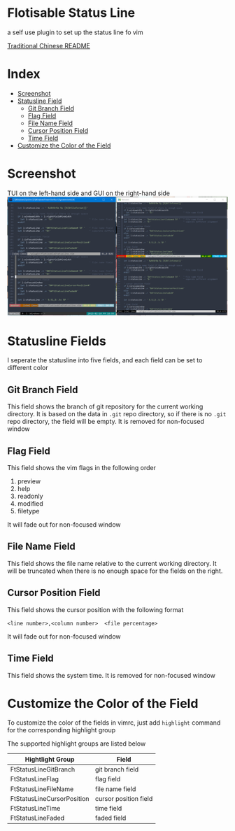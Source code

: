 # Flotisable Status Line
a self use plugin to set up the status line fo vim

[Traditional Chinese README](README_zh-TW.md)

# Index
- [Screenshot](#screenshot)
- [Statusline Field](#statusline-field)
  - [Git Branch Field](#git-branch-field)
  - [Flag Field](#flag-field)
  - [File Name Field](#file-name-field)
  - [Cursor Position Field](#cursor-position-field)
  - [Time Field](#time-field)
- [Customize the Color of the Field](#customize-the-color-of-the-field)

# Screenshot
TUI on the left-hand side and GUI on the right-hand side
![screenshot](screenshot.png)

# Statusline Fields
I seperate the statusline into five fields, and each field can be set to different color

## Git Branch Field
This field shows the branch of git repository for the current working directory.
It is based on the data in `.git` repo directory,
so if there is no `.git` repo directory, the field will be empty.
It is removed for non-focused window

## Flag Field
This field shows the vim flags in the following order

  1. preview
  2. help
  3. readonly
  4. modified
  5. filetype

It will fade out for non-focused window

## File Name Field
This field shows the file name relative to the current working directory.
It will be truncated when there is no enough space for the fields on the right.

## Cursor Position Field
This field shows the cursor position with the following format

```
<line number>,<column number>  <file percentage>
```

It will fade out for non-focused window

## Time Field
This field shows the system time.
It is removed for non-focused window

# Customize the Color of the Field
To customize the color of the fields in vimrc,
just add `highlight` command for the corresponding highlight group

The supported highlight groups are listed below

| Hightlight Group            | Field                 |
| --------------------------- | --------------------- |
| FtStatusLineGitBranch       | git branch field      |
| FtStatusLineFlag            | flag field            |
| FtStatusLineFileName        | file name field       |
| FtStatusLineCursorPosition  | cursor position field |
| FtStatusLineTime            | time field            |
| FtStatusLineFaded           | faded field           |
